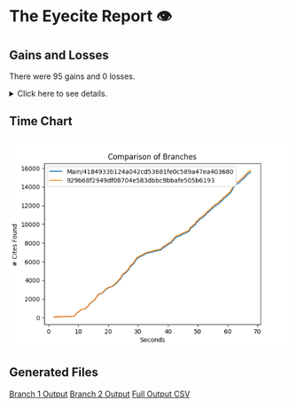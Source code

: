 # The Eyecite Report :eye:



Gains and Losses
---------
There were 95 gains and 0 losses.

<details>
<summary>Click here to see details.</summary>

|     id     |     Gain    |  Loss  |
| ---------- | ----------- | ------ |
|  4627877   |      §§     |        |
|  4639543   |      §§     |        |
|  4678352   |      §§     |        |
|  4690516   |     [§]     |        |
|  4709603   |      §§     |        |
|  4776531   |      §§     |        |
|  4799679   |      §§     |        |
|  5082333   |      §§     |        |
|  5167616   |      §§     |        |
|  5441809   |     (§)     |        |
|  5562033   |   §§3033,   |        |
|  5935198   |      §§     |        |
|  4536776   |      §§     |        |
|  6026339   |      (§     |        |
|  6026449   |      §§     |        |
|  6052697   |      §§     |        |
|  6308108   |      [§     |        |
|  6185261   |      (§     |        |
|  3073392   |      §§     |        |
|  2014564   |      (§     |        |
|  2060699   |      §§     |        |
|  6322259   |     [§]     |        |
|  6322259   |      §§     |        |
|  2303811   |      §§     |        |
|   755368   |      (§     |        |
|  3149869   |      (§     |        |
|  3149869   |      §§     |        |
|  1744543   |      §§     |        |
|  2257892   |     (§§     |        |
|  2257892   |      (§     |        |
|  2257892   |      §§     |        |
|  1897124   |      §§     |        |
|  1137818   |      (§     |        |
|  1537257   |      §§     |        |
|  1546016   |      §§     |        |
|  1546016   | "[§]52-249a |        |
|  1929026   |      (§     |        |
|  2143980   |      §§     |        |
|  2042257   |      §§     |        |
|  2357843   |      §§     |        |
|  2496102   |      §§     |        |
|  2427861   |      §§     |        |
|  1431414   |      (§     |        |
|  1431414   |      §§     |        |
|  2829354   |  §15.50(a). |        |
|  2829354   |      §§     |        |
|    1613    |      “§     |        |
|   775078   |      §§     |        |
|   775078   |  violate§§  |        |
|  1308185   |      §§     |        |
|  2803607   |      §§     |        |
|  6593646   |      §§     |        |


</details>



Time Chart
---------

![image](https://raw.githubusercontent.com/freelawproject/eyecite/artifacts/235/results/chart.png)


Generated Files
---------

[Branch 1 Output](https://raw.githubusercontent.com/freelawproject/eyecite/artifacts/235/results/4184933b124a042cd53681fe0c589a47ea403680.json)
[Branch 2 Output](https://raw.githubusercontent.com/freelawproject/eyecite/artifacts/235/results/929b68f2949df08704e583dbbc9bbafe505b6193.json)
[Full Output CSV ](https://raw.githubusercontent.com/freelawproject/eyecite/artifacts/235/results/output.csv)
